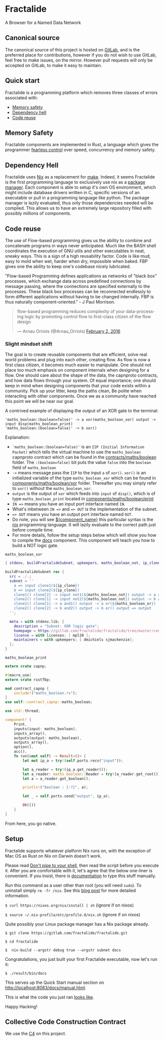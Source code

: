# Fractalide
A Browser for a Named Data Network

## Canonical source

The canonical source of this project is hosted on [GitLab](https://gitlab.com/fractalide/fractalide), and is the preferred place for contributions, however if you do not wish to use GitLab, feel free to make issues, on the mirror. However pull requests will only be accepted on GitLab, to make it easy to maintain.

## Quick start

Fractalide is a programming platform which removes three classes of errors associated with:
* [Memory safety](https://en.wikipedia.org/wiki/Rust_(programming_language))
* [Dependency hell](https://en.wikipedia.org/wiki/Dependency_hell)
* [Code reuse](http://www.jpaulmorrison.com/fbp/fbp2.htm)

## Memory Safety

Fractalide components are implemented in Rust, a language which gives the programmer [fearless control](http://blog.rust-lang.org/2015/04/10/Fearless-Concurrency.html) over speed, concurrency and memory safety.

## Dependency Hell

Fractalide uses [Nix](http://nixos.org/nix/) as a replacement for [make](https://www.gnu.org/software/make/). Indeed, it seems Fractalide is the first programming language to exclusively use nix as a [package manager](https://www.youtube.com/watch?v=dQLO5CWuGVk). Each component is able to setup it's own OS environment, which might include database drivers written in C, specific versions of an executable or pull in a programming language like python. The package manager is lazily evaluated, thus only those dependencies needed will be compiled. This allows us to have an extremely large repository filled with possibly millions of components.

## Code reuse

The use of Flow-based programming gives us the ability to combine and concatenate programs in ways never anticipated. Much like the BASH shell coordinates the execution of GNU utils and other executables in neat, sneaky ways. This is a sign of a high reusability factor. Code is like mud, easy to mold when wet, harder when dry, impossible when baked. FBP gives one the ability to keep one's codebase nicely lubricated.

"Flow-based Programming defines applications as networks of "black box" processes, which exchange data across predefined connections by message passing, where the connections are specified externally to the processes. These black box processes can be reconnected endlessly to form different applications without having to be changed internally. FBP is thus naturally component-oriented." - J Paul Morrison.

<blockquote class="twitter-tweet" data-lang="en"><p lang="en" dir="ltr">flow-based programming reduces complexity of your data-processing logic by promoting control flow to first-class citizen of the flow design</p>&mdash; Arnau Orriols (@Arnau_Orriols) <a href="https://twitter.com/Arnau_Orriols/status/694661751229583360">February 2, 2016</a></blockquote>
<script async src="//platform.twitter.com/widgets.js" charset="utf-8"></script>

### Slight mindset shift

The goal is to create reusable components that are efficient, solve real world problems and plug into each other, creating flow. As flow is now a first class citizen, it becomes much easier to manipulate. One should not place too much emphasis on component internals when designing for a flow. One should care about the shape of the data, the capnproto contracts, and how data flows through your system. Of equal importance; one should keep in mind when designing components that your code exists within a community. Pick up your litter, keep the paths clean,  Be polite when interacting with other components. Once we as a community have reached this point we will be near our goal.

A contrived example of displaying the output of an XOR gate to the terminal:
```
'maths_boolean:(boolean=false)' -> a xor(maths_boolean_xor) output -> input disp(maths_boolean_print)
'maths_boolean:(boolean=false)' -> b xor()
```

Explanation:

* `'maths_boolean:(boolean=false)'` is an `IIP (Initial Information Packet)` which tells the virtual machine to use the `maths_boolean` capnproto contract which can be found in the [contracts/maths/boolean](https://gitlab.com/fractalide/fractalide/blob/master/contracts/maths/boolean/contract.capnp) folder. The `:(boolean=false)` bit puts the value `false` into the `boolean` field of `maths_boolean`
* `->` means message pass the `IIP` to the input `a` of `xor()`. `xor()` is an initialized variable of the type `maths_boolean_xor` which can be found in [components/maths/boolean/xor](https://gitlab.com/fractalide/fractalide/blob/master/components/maths/boolean/xor/default.nix) folder. Thereafter you may simply refer to `xor()` without the `maths_boolean_xor`.
* `output` is the output of `xor` which feeds into `input` of `disp()`, which is of type `maths_boolean_print` located in [components/maths/boolean/print](https://gitlab.com/fractalide/fractalide/blob/master/components/maths/boolean/print/src/lib.rs)
* `IN =>` means you have an input port interface named `IN`.
* What's inbetween `IN =>` and `=> OUT` is the implementation of the subnet.
* `=> OUT` means you have an output port interface named `OUT`.
* Do note, you will see [${component_name}](https://gitlab.com/fractalide/fractalide/blob/master/components/maths/boolean/xor/default.nix#L8) this particular syntax is the [nix](http://nixos.org/nix/) programming language. It will lazily evaluate to the correct path just before compile time.
* For more details, follow the setup steps below which will show you how to compile the [docs](https://gitlab.com/fractalide/fractalide/blob/master/components/docs/default.nix) component. This component will teach you how to build a NOT logic gate.

`maths_boolean_xor`
``` nix
{ stdenv, buildFractalideSubnet, upkeepers, maths_boolean_not, ip_clone, maths_boolean_and, maths_boolean_or,...}:

buildFractalideSubnet rec {
  src = ./.;
  subnet = ''
    a => input clone1(${ip_clone})
    b => input clone2(${ip_clone})
    clone1() clone[2] -> input not1(${maths_boolean_not}) output -> a and2(${maths_boolean_and})
    clone2() clone[1] -> input not2(${maths_boolean_not}) output -> b and1(${maths_boolean_and})
    clone1() clone[1] -> a and1() output -> a or(${maths_boolean_or})
    clone2() clone[2] -> b and2() output -> b or() output => output
  '';

  meta = with stdenv.lib; {
    description = "Subnet: XOR logic gate";
    homepage = https://gitlab.com/fractalide/fractalide/tree/master/components/maths/boolean/xor;
    license = with licenses; [ mpl20 ];
    maintainers = with upkeepers; [ dmichiels sjmackenzie];
  };
}
```

`maths_boolean_print`
``` rust
extern crate capnp;

#[macro_use]
extern crate rustfbp;

mod contract_capnp {
    include!("maths_boolean.rs");
}
use self::contract_capnp::maths_boolean;

use std::thread;

component! {
    Print,
    inputs(input: maths_boolean),
    inputs_array(),
    outputs(output: maths_boolean),
    outputs_array(),
    option(),
    acc(),
    fn run(&mut self) -> Result<()> {
        let mut ip_a = try!(self.ports.recv("input"));

        let a_reader = try!(ip_a.get_reader());
        let a_reader: maths_boolean::Reader = try!(a_reader.get_root());
        let a = a_reader.get_boolean();

        println!("boolean : {:?}", a);

        let _ = self.ports.send("output", ip_a);

        Ok(())
    }
}
```

From here, you go native.

## Setup

Fractalide supports whatever platform Nix runs on, with the exception of Mac OS as Rust on Nix on Darwin doesn't work.

Please read [Don't pipe to your shell](https://www.seancassidy.me/dont-pipe-to-your-shell.html), then read the script before you execute it. After you are comfortable with it, let's agree that the below one-liner is convenient. If you insist, there is [documentation](http://nixos.org/nix/manual/) to type this stuff manually.

Run this command as a user other than root (you will need `sudo`). To uninstall simply `rm -fr /nix`. See this [blog post](https://www.domenkozar.com/2014/01/02/getting-started-with-nix-package-manager/) for more detailed information.

`$ curl https://nixos.org/nix/install | sh` (ignore if on nixos)

`$ source ~/.nix-profile/etc/profile.d/nix.sh` (ignore if on nixos)

Quite possibly your Linux package manager has a Nix package already.

`$ git clone https://gitlab.com/fractalide/fractalide.git`

`$ cd fractalide`

`$  nix-build --argstr debug true --argstr subnet docs`

Congratulations, you just built your first Fractalide executable, now let's run it:

`$ ./result/bin/docs`

This serves up the Quick Start manual section on [http://localhost:8083/docs/manual.html](http://localhost:8083/docs/manual.html).

This is what the code you just ran [looks like](https://gitlab.com/fractalide/fractalide/blob/master/components/docs/default.nix#L12-L15).

Happy Hacking!

## Collective Code Construction Contract

We use the [C4](http://rfc.zeromq.org/spec:22) on this project.
